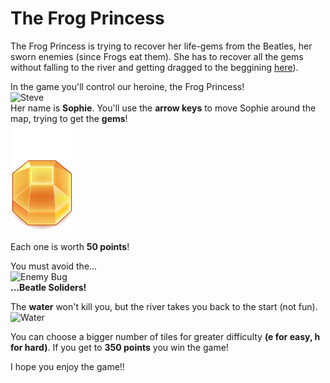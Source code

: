 # The Frog Princess

The Frog Princess is trying to recover her life-gems from the Beatles, her sworn enemies (since Frogs eat them). She has to recover all the gems without falling to the river and getting dragged to the beggining [here](http://ahernandezsouza.github.io/frontend-nanodegree-arcade-game/)).

In the game you'll control our heroine, the Frog Princess!  
![Steve](images/char-cat-girl.png)  
Her name is **Sophie**.  You'll use the **arrow keys** to move Sophie around the map, trying to get the **gems**!  
![Gem](images/Gem-Orange.png)

Each one is worth **50 points**!

You must avoid the...  
![Enemy Bug](images/enemy-bug.png)  
**...Beatle Soliders!**  

The **water** won't kill you, but the river takes you back to the start (not fun).  
![Water](images/water-block.png)  

You can choose a bigger number of tiles for greater difficulty **(e for easy, h for hard)**. If you get to **350 points** you win the game!

I hope you enjoy the game!!
